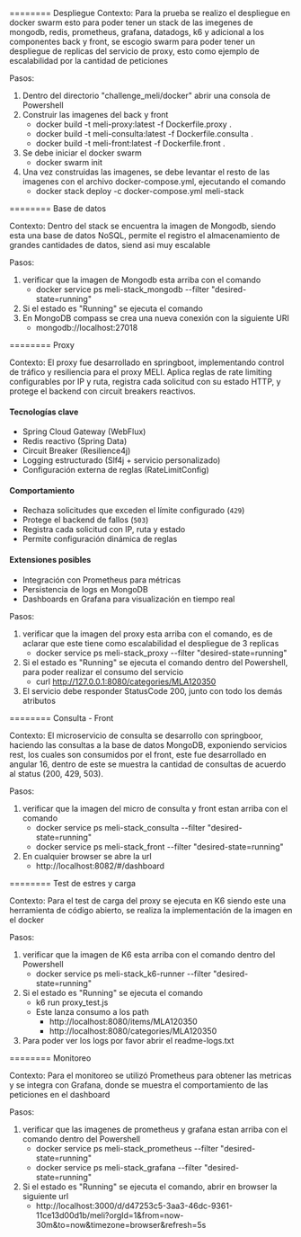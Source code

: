 ======== Despliegue
Contexto: Para la prueba se realizo el despliegue en docker swarm esto para poder tener un stack de las imegenes de mongodb, redis, prometheus, grafana, datadogs, k6 y adicional a los componentes back y front, se escogio swarm 
para poder tener un despliegue de replicas del servicio de proxy, esto como ejemplo de escalabilidad  por la cantidad de peticiones

Pasos:
1. Dentro del directorio "challenge_meli/docker" abrir una consola de Powershell
2. Construir las imagenes del back y front
	- docker build -t meli-proxy:latest -f Dockerfile.proxy .
	- docker build -t meli-consulta:latest -f Dockerfile.consulta .
	- docker build -t meli-front:latest -f Dockerfile.front .
3. Se debe iniciar el docker swarm
	- docker swarm init
4. Una vez construidas las imagenes, se debe levantar el resto de las imagenes con el archivo docker-compose.yml, ejecutando el comando
	- docker stack deploy -c docker-compose.yml meli-stack
	
======== Base de datos

Contexto: Dentro del stack se encuentra la imagen de Mongodb, siendo esta una base de datos NoSQL, permite el registro el almacenamiento de grandes cantidades de datos, siend asi muy escalable

Pasos:
1. verificar que la imagen de Mongodb esta arriba con el comando
	- docker service ps meli-stack_mongodb --filter "desired-state=running"
2. Si el estado es "Running" se ejecuta el comando
3. En MongoDB compass se crea una nueva conexión con la siguiente URI
	- mongodb://localhost:27018

======== Proxy

Contexto: El proxy fue desarrollado en springboot, implementando control de tráfico y resiliencia para el proxy MELI. Aplica reglas de rate limiting configurables por IP y ruta, registra cada solicitud 
con su estado HTTP, y protege el backend con circuit breakers reactivos.
#### Tecnologías clave
- Spring Cloud Gateway (WebFlux)
- Redis reactivo (Spring Data)
- Circuit Breaker (Resilience4j)
- Logging estructurado (Slf4j + servicio personalizado)
- Configuración externa de reglas (RateLimitConfig)
#### Comportamiento
- Rechaza solicitudes que exceden el límite configurado (`429`)
- Protege el backend de fallos (`503`)
- Registra cada solicitud con IP, ruta y estado
- Permite configuración dinámica de reglas
#### Extensiones posibles
- Integración con Prometheus para métricas
- Persistencia de logs en MongoDB 
- Dashboards en Grafana para visualización en tiempo real 

Pasos: 

1. verificar que la imagen del proxy esta arriba con el comando, es de aclarar que este tiene como escalabilidad el despliegue de 3 replicas
	- docker service ps meli-stack_proxy --filter "desired-state=running"
2. Si el estado es "Running" se ejecuta el comando dentro del Powershell, para poder realizar el consumo del servicio
	- curl http://127.0.0.1:8080/categories/MLA120350
3. El servicio debe responder StatusCode 200, junto con todo los demás atributos

======== Consulta - Front

Contexto: El microservicio de consulta se desarrollo con springboor, haciendo las consultas a la base de datos MongoDB, exponiendo servicios rest, los cuales son consumidos por el front, este fue desarrollado en angular 16,
dentro de este se muestra la cantidad de consultas de acuerdo al status (200, 429, 503).

Pasos:
1. verificar que la imagen del micro de consulta y front estan arriba con el comando
	- docker service ps meli-stack_consulta --filter "desired-state=running"
	- docker service ps meli-stack_front --filter "desired-state=running"
2. En cualquier browser se abre la url
	- http://localhost:8082/#/dashboard

======== Test de estres y carga

Contexto: Para el test de carga del proxy se ejecuta en K6 siendo este una herramienta de código abierto, se realiza la implementación de la imagen en el docker

Pasos:

1. verificar que la imagen de K6 esta arriba con el comando dentro del Powershell
	- docker service ps meli-stack_k6-runner --filter "desired-state=running"
2. Si el estado es "Running" se ejecuta el comando
	- k6 run proxy_test.js
    - Este lanza consumo a los path
		- http://localhost:8080/items/MLA120350
		- http://localhost:8080/categories/MLA120350
3. Para poder ver los logs por favor abrir el readme-logs.txt

======== Monitoreo

Contexto: Para el monitoreo se utilizó Prometheus para obtener las metricas y se integra con Grafana, donde se muestra el comportamiento de las peticiones en el dashboard

Pasos: 

1. verificar que las imagenes de prometheus y grafana estan arriba con el comando dentro del Powershell
	- docker service ps meli-stack_prometheus --filter "desired-state=running"
	- docker service ps meli-stack_grafana --filter "desired-state=running"
2. Si el estado es "Running" se ejecuta el comando, abrir en browser la siguiente url
	- http://localhost:3000/d/d47253c5-3aa3-46dc-9361-11ce13d00d1b/meli?orgId=1&from=now-30m&to=now&timezone=browser&refresh=5s
	